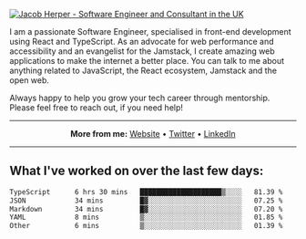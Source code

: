 [![Jacob Herper - Software Engineer and Consultant in the UK](https://res.cloudinary.com/jacobherper/image/upload/v1641506277/gh-image.png)](https://jacobherper.com/)

I am a passionate Software Engineer, specialised in front-end development using React and TypeScript. As an advocate for web performance and accessibility and an evangelist for the Jamstack, I create amazing web applications to make the internet a better place. You can talk to me about anything related to JavaScript, the React ecosystem, Jamstack and the open web.

Always happy to help you grow your tech career through mentorship. Please feel free to reach out, if you need help!

---

<p align="center">
  <strong>More from me:</strong> 
  <a href="https://jacobherper.com/">Website</a> •
  <a href="https://twitter.com/intent/follow?screen_name=jakeherp&tw_p=followbutton">Twitter</a> •
  <a href="https://www.linkedin.com/in/jacobherper/">LinkedIn</a>
</p>

---

## What I've worked on over the last few days:

<!--START_SECTION:waka-->

```txt
TypeScript      6 hrs 30 mins   ████████████████████▒░░░░   81.39 %
JSON            34 mins         █▓░░░░░░░░░░░░░░░░░░░░░░░   07.25 %
Markdown        34 mins         █▓░░░░░░░░░░░░░░░░░░░░░░░   07.20 %
YAML            8 mins          ▒░░░░░░░░░░░░░░░░░░░░░░░░   01.85 %
Other           6 mins          ▒░░░░░░░░░░░░░░░░░░░░░░░░   01.39 %
```

<!--END_SECTION:waka-->
